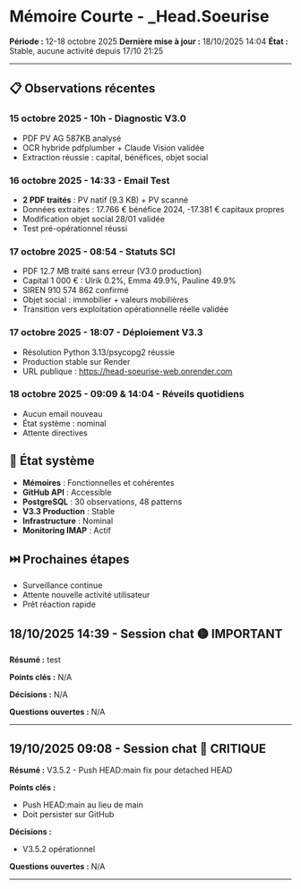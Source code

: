 # Mémoire Courte - _Head.Soeurise
**Période :** 12-18 octobre 2025
**Dernière mise à jour :** 18/10/2025 14:04
**État :** Stable, aucune activité depuis 17/10 21:25

---

## 📋 Observations récentes

### 15 octobre 2025 - 10h - Diagnostic V3.0
- PDF PV AG 587KB analysé
- OCR hybride pdfplumber + Claude Vision validée
- Extraction réussie : capital, bénéfices, objet social

### 16 octobre 2025 - 14:33 - Email Test
- **2 PDF traités** : PV natif (9.3 KB) + PV scanné
- Données extraites : 17.766 € bénéfice 2024, -17.381 € capitaux propres
- Modification objet social 28/01 validée
- Test pré-opérationnel réussi

### 17 octobre 2025 - 08:54 - Statuts SCI
- PDF 12.7 MB traité sans erreur (V3.0 production)
- Capital 1 000 € : Ulrik 0.2%, Emma 49.9%, Pauline 49.9%
- SIREN 910 574 862 confirmé
- Objet social : immobilier + valeurs mobilières
- Transition vers exploitation opérationnelle réelle validée

### 17 octobre 2025 - 18:07 - Déploiement V3.3
- Résolution Python 3.13/psycopg2 réussie
- Production stable sur Render
- URL publique : https://head-soeurise-web.onrender.com

### 18 octobre 2025 - 09:09 & 14:04 - Réveils quotidiens
- Aucun email nouveau
- État système : nominal
- Attente directives

## 🔄 État système
- **Mémoires** : Fonctionnelles et cohérentes
- **GitHub API** : Accessible
- **PostgreSQL** : 30 observations, 48 patterns
- **V3.3 Production** : Stable
- **Infrastructure** : Nominal
- **Monitoring IMAP** : Actif

## ⏭️ Prochaines étapes
- Surveillance continue
- Attente nouvelle activité utilisateur
- Prêt réaction rapide
## 18/10/2025 14:39 - Session chat 🟡 IMPORTANT

**Résumé :** test

**Points clés :**
N/A

**Décisions :**
N/A

**Questions ouvertes :**
N/A

---
## 19/10/2025 09:08 - Session chat 🔴 CRITIQUE

**Résumé :** V3.5.2 - Push HEAD:main fix pour detached HEAD

**Points clés :**
- Push HEAD:main au lieu de main
- Doit persister sur GitHub

**Décisions :**
- V3.5.2 opérationnel

**Questions ouvertes :**
N/A

---
